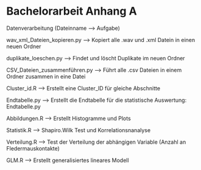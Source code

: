 # Bachelorarbeit Anhang A

Datenverarbeitung (Dateinname --> Aufgabe)

wav_xml_Dateien_kopieren.py --> Kopiert alle .wav und .xml Datein in einen neuen Ordner

duplikate_loeschen.py --> Findet und löscht Duplikate im neuen Ordner

CSV_Dateien_zusammenführen.py --> Führt alle .csv Dateien in einem Ordner zusammen in eine Datei

Cluster_id.R --> Erstellt eine Cluster_ID für gleiche Abschnitte

Endtabelle.py --> Erstellt die Endtabelle für die statistische Auswertung: Endtabelle.py

Abbildungen.R --> Erstellt Histogramme und Plots

Statistik.R --> Shapiro.Wilk Test und Korrelationsnanalyse

Verteilung.R --> Test der Verteilung der abhängigen Variable (Anzahl an Fledermauskontakte)

GLM.R --> Erstellt generalisiertes lineares Modell





  





